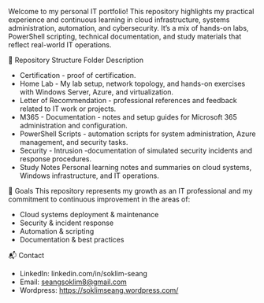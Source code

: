 Welcome to my personal IT portfolio!
This repository highlights my practical experience and continuous learning in cloud infrastructure, systems administration, automation, and cybersecurity.
It’s a mix of hands-on labs, PowerShell scripting, technical documentation, and study materials that reflect real-world IT operations.

📂 Repository Structure
Folder	Description
+ Certification - proof of certification.
+ Home Lab - My lab setup, network topology, and hands-on exercises with Windows Server, Azure, and virtualization.
+ Letter of Recommendation - professional references and feedback related to IT work or projects.
+ M365 - Documentation - notes and setup guides for Microsoft 365 administration and configuration.
+ PowerShell Scripts - automation scripts for system administration, Azure management, and security tasks.
+ Security - Intrusion -documentation of simulated security incidents and response procedures.
+ Study Notes	Personal learning notes and summaries on cloud systems, Windows infrastructure, and IT operations.
  
🎯 Goals
This repository represents my growth as an IT professional and my commitment to continuous improvement in the areas of:
+ Cloud systems deployment & maintenance
+ Security & incident response
+ Automation & scripting
+ Documentation & best practices

📬 Contact

+ LinkedIn: linkedin.com/in/soklim-seang
+ Email: seangsoklim8@gmail.com
+ Wordpress: https://soklimseang.wordpress.com/
